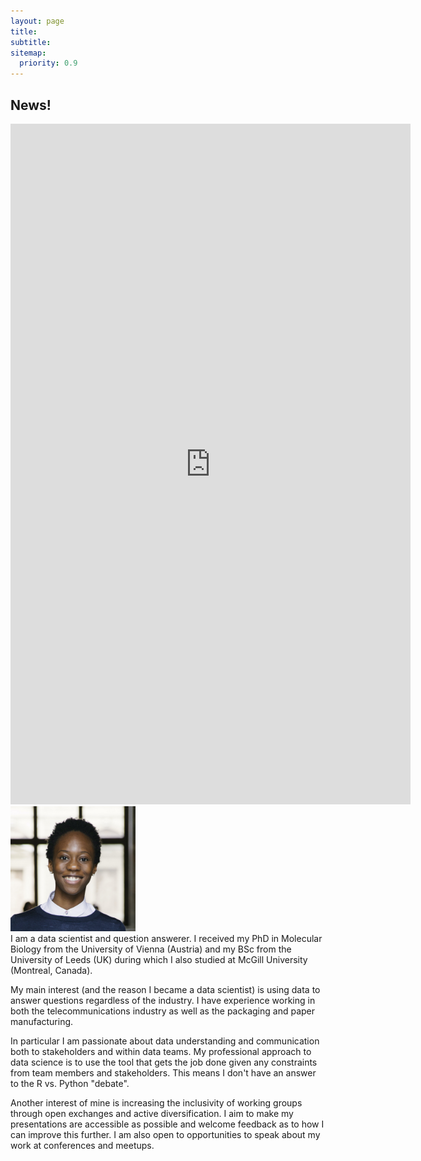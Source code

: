 ```yaml
---
layout: page
title:
subtitle:
sitemap:
  priority: 0.9
---
```

## News!

<iframe src="https://docs.google.com/forms/d/e/1FAIpQLSeE2nqjWcRM7ErTMaLvEk6XKpC0qK6J4sB8Qa68yte7fSLLTA/viewform?embedded=true" width="640" height="1089" frameborder="0" marginheight="0" marginwidth="0">Loading…</iframe>

<div>
  <img src="assets/img/me4234square2.jpg" alt="&copy; Ina Aydogan" class="profile_pic" width=200px>
</div>
I am a data scientist and question answerer. I received my PhD in Molecular Biology from the University of Vienna (Austria) and my BSc from the University of Leeds (UK) during which I also studied at McGill University (Montreal, Canada).

My main interest (and the reason I became a data scientist) is using data to answer questions regardless of the industry. I have experience working in both the telecommunications industry as well as the packaging and paper manufacturing. 

In particular I am passionate about data understanding and communication both to stakeholders and within data teams. My professional approach to data science is to use the tool that gets the job done given any constraints from team members and stakeholders. This means I don't have an answer to the R vs. Python "debate".

Another interest of mine is increasing the inclusivity of working groups through open exchanges and active diversification. I aim to make my presentations are accessible as possible and welcome feedback as to how I can improve this further. I am also open to opportunities to speak about my work at conferences and meetups. 
